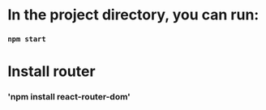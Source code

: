 # In the project directory, you can run:

### `npm start`

# Install router

### 'npm install react-router-dom'

